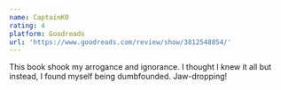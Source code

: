 ```yaml
---
name: CaptainKO
rating: 4
platform: Goodreads
url: 'https://www.goodreads.com/review/show/3812548854/'
---
```


This book shook my arrogance and ignorance. I thought I knew it all but instead, I found myself being dumbfounded. Jaw-dropping!
